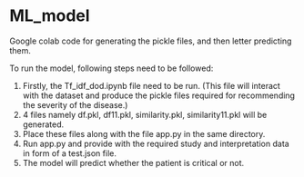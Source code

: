 # ML_model
Google colab code for generating the pickle files, and then letter predicting them.

To run the model, following steps need to be followed:

1. Firstly, the Tf_idf_dod.ipynb file need to be run. (This file will interact with the dataset and produce the pickle files required for recommending the severity of the disease.)
2. 4 files namely df.pkl, df11.pkl, similarity.pkl, similarity11.pkl will be generated.
3. Place these files along with the file app.py in the same directory.
4. Run app.py and provide with the required study and interpretation data in form of a test.json file.
5. The model will predict whether the patient is critical or not.  

